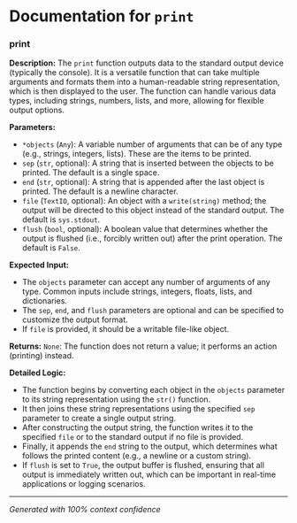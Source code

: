 # Documentation for `print`

### print

**Description:**
The `print` function outputs data to the standard output device (typically the console). It is a versatile function that can take multiple arguments and formats them into a human-readable string representation, which is then displayed to the user. The function can handle various data types, including strings, numbers, lists, and more, allowing for flexible output options.

**Parameters:**
- `*objects` (`Any`): A variable number of arguments that can be of any type (e.g., strings, integers, lists). These are the items to be printed.
- `sep` (`str`, optional): A string that is inserted between the objects to be printed. The default is a single space.
- `end` (`str`, optional): A string that is appended after the last object is printed. The default is a newline character.
- `file` (`TextIO`, optional): An object with a `write(string)` method; the output will be directed to this object instead of the standard output. The default is `sys.stdout`.
- `flush` (`bool`, optional): A boolean value that determines whether the output is flushed (i.e., forcibly written out) after the print operation. The default is `False`.

**Expected Input:**
- The `objects` parameter can accept any number of arguments of any type. Common inputs include strings, integers, floats, lists, and dictionaries.
- The `sep`, `end`, and `flush` parameters are optional and can be specified to customize the output format.
- If `file` is provided, it should be a writable file-like object.

**Returns:**
`None`: The function does not return a value; it performs an action (printing) instead.

**Detailed Logic:**
- The function begins by converting each object in the `objects` parameter to its string representation using the `str()` function.
- It then joins these string representations using the specified `sep` parameter to create a single output string.
- After constructing the output string, the function writes it to the specified `file` or to the standard output if no file is provided.
- Finally, it appends the `end` string to the output, which determines what follows the printed content (e.g., a newline or a custom string).
- If `flush` is set to `True`, the output buffer is flushed, ensuring that all output is immediately written out, which can be important in real-time applications or logging scenarios.

---
*Generated with 100% context confidence*
